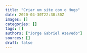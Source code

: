 ```yaml
---
title: "Criar um site com o Hugo"
date: 2020-04-30T22:30:30Z
images: []
categories: []
tags: []
authors: ["Jorge Gabriel Azevedo"]
sources: []
draft: false
---
```

<script type="text/javascript">
    window.location = "http://notebook.jgabriel.eu/posts/criar-site-hugo/";
</script>